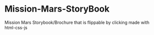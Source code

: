 # Mission-Mars-StoryBook
Mission Mars Storybook/Brochure that is flippable by clicking made with html-css-js
